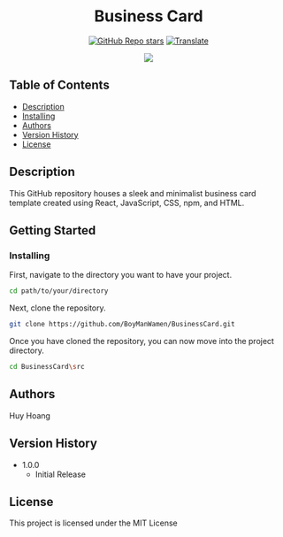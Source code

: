 <h1 align="center"> 
   <span>Business Card</span>
</h1>

<div align="center">

<a href="https://github.com/BoyManWamen/BusinessCard/stargazers">![GitHub Repo stars](https://img.shields.io/github/stars/BoyManWamen/BusinessCard?style=social)</a>
<a href="https://github-com.translate.goog/BoyManWamen/BusinessCard/blob/main/README.md?_x_tr_sl=auto&_x_tr_tl=en&_x_tr_hl=en&_x_tr_pto=wapp">![Translate](https://img.shields.io/badge/Translate-blue)</a>
</div>

<div align="center">
<img src="https://i.imgur.com/Gni5ALw.png"/>
</div>

## Table of Contents

* [Description](#description)
* [Installing](#installing)
* [Authors](#authors)
* [Version History](#version-history)
* [License](#license)

## Description

This GitHub repository houses a sleek and minimalist business card template created using React, JavaScript, CSS, npm, and HTML.

## Getting Started

### Installing

First, navigate to the directory you want to have your project.

```sh
cd path/to/your/directory
```

Next, clone the repository.

```sh
git clone https://github.com/BoyManWamen/BusinessCard.git
```

Once you have cloned the repository, you can now move into the project directory.

```sh
cd BusinessCard\src
```

## Authors

Huy Hoang

## Version History

* 1.0.0
    * Initial Release

## License

This project is licensed under the MIT License
